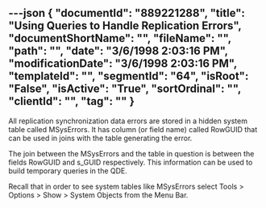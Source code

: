 ---json
{
  "documentId": "889221288",
  "title": "Using Queries to Handle Replication Errors",
  "documentShortName": "",
  "fileName": "",
  "path": "",
  "date": "3/6/1998 2:03:16 PM",
  "modificationDate": "3/6/1998 2:03:16 PM",
  "templateId": "",
  "segmentId": "64",
  "isRoot": "False",
  "isActive": "True",
  "sortOrdinal": "",
  "clientId": "",
  "tag": ""
}
---

All replication synchronization data errors are stored in a hidden system table called MSysErrors. It has column (or field name) called RowGUID that can be used in joins with the table generating the error.

The join between the MSysErrors and the table in question is between the fields RowGUID and s_GUID respectively. This information can be used to build temporary queries in the QDE.

Recall that in order to see system tables like MSysErrors select Tools &gt; Options &gt; Show &gt; System Objects from the Menu Bar.
